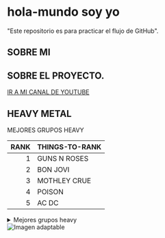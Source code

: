 # hola-mundo soy yo
"Este repositorio es para practicar el flujo de GitHub".
## SOBRE MI ##
## SOBRE EL PROYECTO.
[IR A MI CANAL DE YOUTUBE](https://www.youtube.com/@manuelcaceresretroedition80s)

## HEAVY METAL
MEJORES GRUPOS HEAVY


| RANK |THINGS-TO-RANK|
|-----:|--------------|
|     1| GUNS N ROSES |
|     2| BON JOVI     |
|     3| MOTHLEY CRUE |
|     4| POISON       |
|     5| AC DC        |

<details>
  <summary>Mejores grupos heavy</summary>

  | RANK | BAND |
  |------|----------------|
  | 1    | Guns N' Roses |
  | 2    | Bon Jovi |
  | 3    | Mötley Crüe |
  | 4    | Poison |
  | 5    | AC/DC |

</details>



  <source srcset="https://pixabay.com/es/illustrations/imagen-grande.jpg" media="(min-width: 800px)">
  <source srcset="https://pixabay.com/es/illustrations/imagen-mediana.jpg" media="(min-width: 500px)">
  <img src="https://pixabay.com/es/illustrations/imagen-pequeña.jpg" alt="Imagen adaptable">
</picture>



